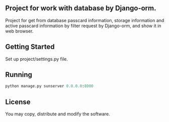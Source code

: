 ## Project for work with database by Django-orm.

Project for get from database passcard information, storage information and 
active passcard information by filter request by Django-orm, and show
it in web browser.

## Getting Started

Set up project/settings.py file.

## Running

```python
python manage.py sunserver 0.0.0.0:8000
```

## License

You may copy, distribute and modify the software.